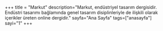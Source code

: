 +++
title = "Markut"
description="Markut, endüstriyel tasarım dergisidir. Endüstri tasarımı bağlamında genel tasarım disiplinleriyle de ilişkili olarak içerikler üreten online dergidir."
sayfa="Ana Sayfa"
tags=["anasayfa"]
sayi="1"
+++
